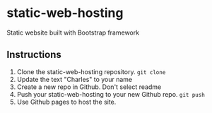 # static-web-hosting
Static website built with Bootstrap framework

## Instructions

1. Clone the static-web-hosting repository. ````git clone````
2. Update the text "Charles" to your name
3. Create a new repo in Github. Don't select readme
4. Push your static-web-hosting to your new Github repo. ````git push````
5. Use Github pages to host the site.
